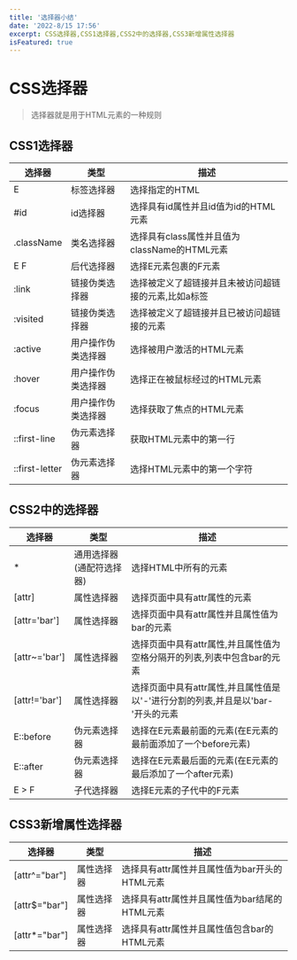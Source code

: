 ```yaml
---
title: '选择器小结'
date: '2022-8/15 17:56'
excerpt: CSS选择器,CSS1选择器,CSS2中的选择器,CSS3新增属性选择器
isFeatured: true
---
```


# CSS选择器

> 选择器就是用于HTML元素的一种规则

## CSS1选择器

| 选择器         | 类型               | 描述                                                 |
| -------------- | ------------------ | ---------------------------------------------------- |
| E              | 标签选择器         | 选择指定的HTML                                       |
| #id            | id选择器           | 选择具有id属性并且id值为id的HTML元素                 |
| .className     | 类名选择器         | 选择具有class属性并且值为className的HTML元素         |
| E  F           | 后代选择器         | 选择E元素包裹的F元素                                 |
| :link          | 链接伪类选择器     | 选择被定义了超链接并且未被访问超链接的元素,比如a标签 |
| :visited       | 链接伪类选择器     | 选择被定义了超链接并且已被访问超链接的元素           |
| :active        | 用户操作伪类选择器 | 选择被用户激活的HTML元素                             |
| :hover         | 用户操作伪类选择器 | 选择正在被鼠标经过的HTML元素                         |
| :focus         | 用户操作伪类选择器 | 选择获取了焦点的HTML元素                             |
| ::first-line   | 伪元素选择器       | 获取HTML元素中的第一行                               |
| ::first-letter | 伪元素选择器       | 选择HTML元素中的第一个字符                           |

## CSS2中的选择器

| 选择器        | 类型                     | 描述                                                         |
| ------------- | ------------------------ | ------------------------------------------------------------ |
| *             | 通用选择器(通配符选择器) | 选择HTML中所有的元素                                         |
| [attr]        | 属性选择器               | 选择页面中具有attr属性的元素                                 |
| [attr='bar']  | 属性选择器               | 选择页面中具有attr属性并且属性值为bar的元素                  |
| [attr~='bar'] | 属性选择器               | 选择页面中具有attr属性,并且属性值为空格分隔开的列表,列表中包含bar的元素 |
| [attr!='bar'] | 属性选择器               | 选择页面中具有attr属性,并且属性值是以'-'进行分割的列表,并且是以'bar-'开头的元素 |
| E::before     | 伪元素选择器             | 选择在E元素最前面的元素(在E元素的最前面添加了一个before元素) |
| E::after      | 伪元素选择器             | 选择在E元素最后面的元素(在E元素的最后添加了一个after元素)    |
| E > F         | 子代选择器               | 选择E元素的子代中的F元素                                     |

## CSS3新增属性选择器

| 选择器        | 类型       | 描述                                          |
| ------------- | ---------- | --------------------------------------------- |
| [attr^="bar"] | 属性选择器 | 选择具有attr属性并且属性值为bar开头的HTML元素 |
| [attr$="bar"] | 属性选择器 | 选择具有attr属性并且属性值为bar结尾的HTML元素 |
| [attr*="bar"] | 属性选择器 | 选择具有attr属性并且属性值包含bar的HTML元素   |

